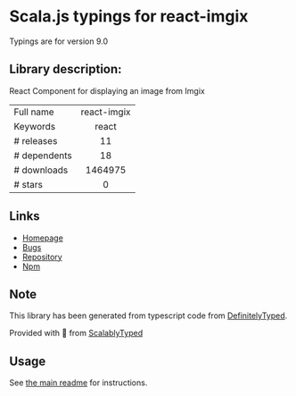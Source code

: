 
# Scala.js typings for react-imgix

Typings are for version 9.0

## Library description:
React Component for displaying an image from Imgix

|                    |                 |
| ------------------ | :-------------: |
| Full name          | react-imgix |
| Keywords           | react |
| # releases         | 11 |
| # dependents       | 18 |
| # downloads        | 1464975 |
| # stars            | 0 |

## Links
- [Homepage](https://github.com/imgix/react-imgix#readme)
- [Bugs](https://github.com/imgix/react-imgix/issues)
- [Repository](https://github.com/imgix/react-imgix)
- [Npm](https://www.npmjs.com/package/react-imgix)
    


## Note
This library has been generated from typescript code from [DefinitelyTyped](https://definitelytyped.org).

Provided with :purple_heart: from [ScalablyTyped](https://github.com/oyvindberg/ScalablyTyped)

## Usage
See [the main readme](../../readme.md) for instructions.


